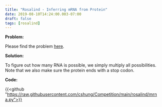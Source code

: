 ```yaml
---
title: "Rosalind - Inferring mRNA from Protein"
date: 2019-08-10T14:24:00.003-07:00
draft: false
tags: [rosalind]
---
```


**Problem:**

Please find the problem [here](http://rosalind.info/problems/mrna/).

**Solution:**

To figure out how many RNA is possible, we simply multiply all possibilities. Note that we also make sure the protein ends with a stop codon.

**Code:**

{{<github "https://raw.githubusercontent.com/cshung/Competition/main/rosalind/mrna.py">}}

